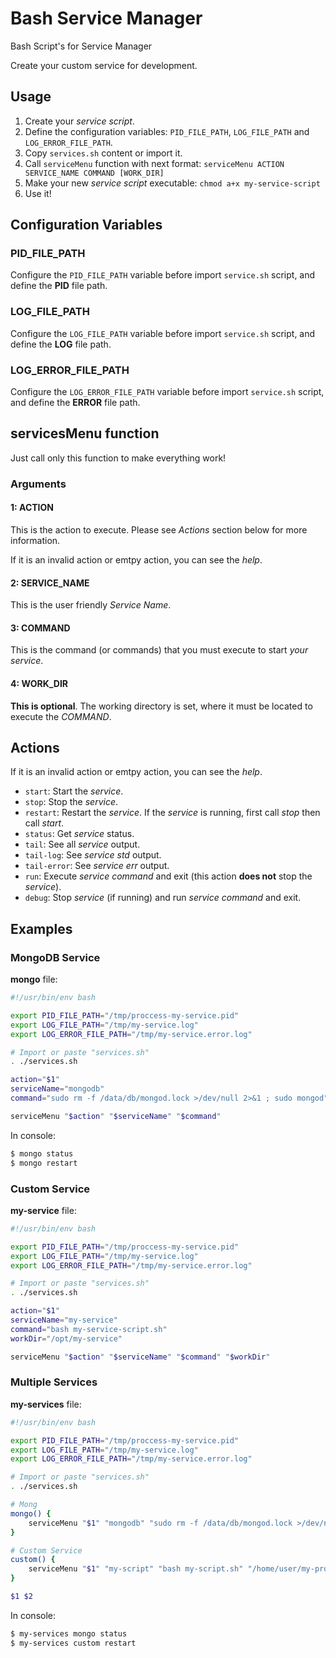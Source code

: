 # Bash Service Manager
Bash Script's for Service Manager

Create your custom service for development.

## Usage ##

1. Create your _service script_.
2. Define the configuration variables: `PID_FILE_PATH`, `LOG_FILE_PATH` and `LOG_ERROR_FILE_PATH`.
2. Copy `services.sh` content or import it.
3. Call `serviceMenu` function with next format: `serviceMenu ACTION SERVICE_NAME COMMAND [WORK_DIR]`
4. Make your new _service script_ executable: `chmod a+x my-service-script`
5. Use it!

## Configuration Variables ##

### PID_FILE_PATH ###

Configure the `PID_FILE_PATH` variable before import `service.sh` script, and define the **PID** file path.

### LOG_FILE_PATH ###

Configure the `LOG_FILE_PATH` variable before import `service.sh` script, and define the **LOG** file path.

### LOG_ERROR_FILE_PATH ###

Configure the `LOG_ERROR_FILE_PATH` variable before import `service.sh` script, and define the **ERROR** file path.


## servicesMenu function ##

Just call only this function to make everything work!

### Arguments ###

#### 1: ACTION ####

This is the action to execute. Please see _Actions_ section below for more information.

If it is an invalid action or emtpy action, you can see the _help_.

#### 2: SERVICE_NAME ####

This is the user friendly _Service Name_.

#### 3: COMMAND ####

This is the command (or commands) that you must execute to start _your service_.

#### 4: WORK_DIR ####

**This is optional**. The working directory is set, where it must be located to execute the _COMMAND_.

## Actions ##

If it is an invalid action or emtpy action, you can see the _help_.

* `start`: Start the _service_.
* `stop`: Stop the _service_.
* `restart`: Restart the _service_. If the _service_ is running, first call _stop_ then call _start_.
* `status`: Get _service_ status.
* `tail`: See all _service_ output.
* `tail-log`: See _service_ _std_ output.
* `tail-error`: See _service_ _err_ output.
* `run`: Execute _service command_ and exit (this action **does not** stop the _service_).
* `debug`: Stop _service_ (if running) and run _service command_ and exit.

## Examples ##

### MongoDB Service ###

**mongo** file:

```bash
#!/usr/bin/env bash

export PID_FILE_PATH="/tmp/proccess-my-service.pid"
export LOG_FILE_PATH="/tmp/my-service.log"
export LOG_ERROR_FILE_PATH="/tmp/my-service.error.log"

# Import or paste "services.sh"
. ./services.sh

action="$1"
serviceName="mongodb"
command="sudo rm -f /data/db/mongod.lock >/dev/null 2>&1 ; sudo mongod"

serviceMenu "$action" "$serviceName" "$command"
```

In console:

```bash
$ mongo status
$ mongo restart
```

### Custom Service ###

**my-service** file:

```bash
#!/usr/bin/env bash

export PID_FILE_PATH="/tmp/proccess-my-service.pid"
export LOG_FILE_PATH="/tmp/my-service.log"
export LOG_ERROR_FILE_PATH="/tmp/my-service.error.log"

# Import or paste "services.sh"
. ./services.sh

action="$1"
serviceName="my-service"
command="bash my-service-script.sh"
workDir="/opt/my-service"

serviceMenu "$action" "$serviceName" "$command" "$workDir"
```

### Multiple Services ###

**my-services** file:

```bash
#!/usr/bin/env bash

export PID_FILE_PATH="/tmp/proccess-my-service.pid"
export LOG_FILE_PATH="/tmp/my-service.log"
export LOG_ERROR_FILE_PATH="/tmp/my-service.error.log"

# Import or paste "services.sh"
. ./services.sh

# Mong
mongo() {
	serviceMenu "$1" "mongodb" "sudo rm -f /data/db/mongod.lock >/dev/null 2>&1 ; sudo mongod"
}

# Custom Service
custom() {
	serviceMenu "$1" "my-script" "bash my-script.sh" "/home/user/my-project"
}

$1 $2
```

In console:

```bash
$ my-services mongo status
$ my-services custom restart
```
